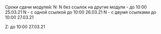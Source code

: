 Сроки сдачи модулей:
N:
N без ссылок на другие модули - до 10:00 25.03.21
N - с одной ссылкой до 10:00 26.03.21
N - с двумя ссылками до 10:00 27.03.21

Z:
до 10:00 27.03.21
